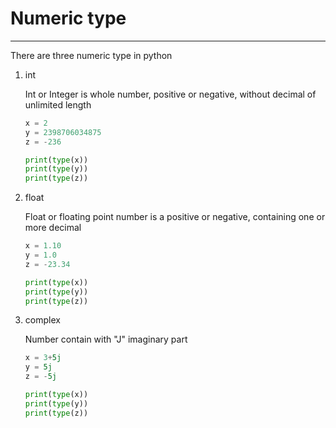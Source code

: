 # Numeric type

---
There are three numeric type in python
1. int

   Int or Integer is whole number, positive or negative, without decimal of unlimited length
   ```python
   x = 2
   y = 2398706034875
   z = -236
   
   print(type(x))
   print(type(y))
   print(type(z))
   ```
2. float

   Float or floating point number is a positive or negative, containing one or more decimal
   ```python
   x = 1.10
   y = 1.0
   z = -23.34
   
   print(type(x))
   print(type(y))
   print(type(z))
   ```
3. complex

   Number contain with "J" imaginary part
   ```python
   x = 3+5j
   y = 5j
   z = -5j

   print(type(x))
   print(type(y))
   print(type(z))
   ```